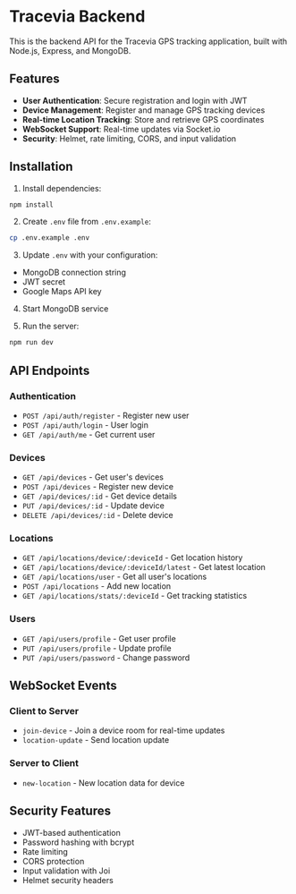 # Tracevia Backend

This is the backend API for the Tracevia GPS tracking application, built with Node.js, Express, and MongoDB.

## Features

- **User Authentication**: Secure registration and login with JWT
- **Device Management**: Register and manage GPS tracking devices
- **Real-time Location Tracking**: Store and retrieve GPS coordinates
- **WebSocket Support**: Real-time updates via Socket.io
- **Security**: Helmet, rate limiting, CORS, and input validation

## Installation

1. Install dependencies:
```bash
npm install
```

2. Create `.env` file from `.env.example`:
```bash
cp .env.example .env
```

3. Update `.env` with your configuration:
- MongoDB connection string
- JWT secret
- Google Maps API key

4. Start MongoDB service

5. Run the server:
```bash
npm run dev
```

## API Endpoints

### Authentication
- `POST /api/auth/register` - Register new user
- `POST /api/auth/login` - User login
- `GET /api/auth/me` - Get current user

### Devices
- `GET /api/devices` - Get user's devices
- `POST /api/devices` - Register new device
- `GET /api/devices/:id` - Get device details
- `PUT /api/devices/:id` - Update device
- `DELETE /api/devices/:id` - Delete device

### Locations
- `GET /api/locations/device/:deviceId` - Get location history
- `GET /api/locations/device/:deviceId/latest` - Get latest location
- `GET /api/locations/user` - Get all user's locations
- `POST /api/locations` - Add new location
- `GET /api/locations/stats/:deviceId` - Get tracking statistics

### Users
- `GET /api/users/profile` - Get user profile
- `PUT /api/users/profile` - Update profile
- `PUT /api/users/password` - Change password

## WebSocket Events

### Client to Server
- `join-device` - Join a device room for real-time updates
- `location-update` - Send location update

### Server to Client
- `new-location` - New location data for device

## Security Features

- JWT-based authentication
- Password hashing with bcrypt
- Rate limiting
- CORS protection
- Input validation with Joi
- Helmet security headers
